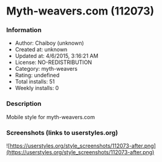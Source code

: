 # Myth-weavers.com (112073)

### Information
- Author: Chaiboy (unknown)
- Created at: unknown
- Updated at: 4/6/2015, 3:16:21 AM
- License: NO-REDISTRIBUTION
- Category: myth-weavers
- Rating: undefined
- Total installs: 51
- Weekly installs: 0


### Description
Mobile style for myth-weavers.com


### Screenshots (links to userstyles.org)
![https://userstyles.org/style_screenshots/112073-after.png](https://userstyles.org/style_screenshots/112073-after.png)


